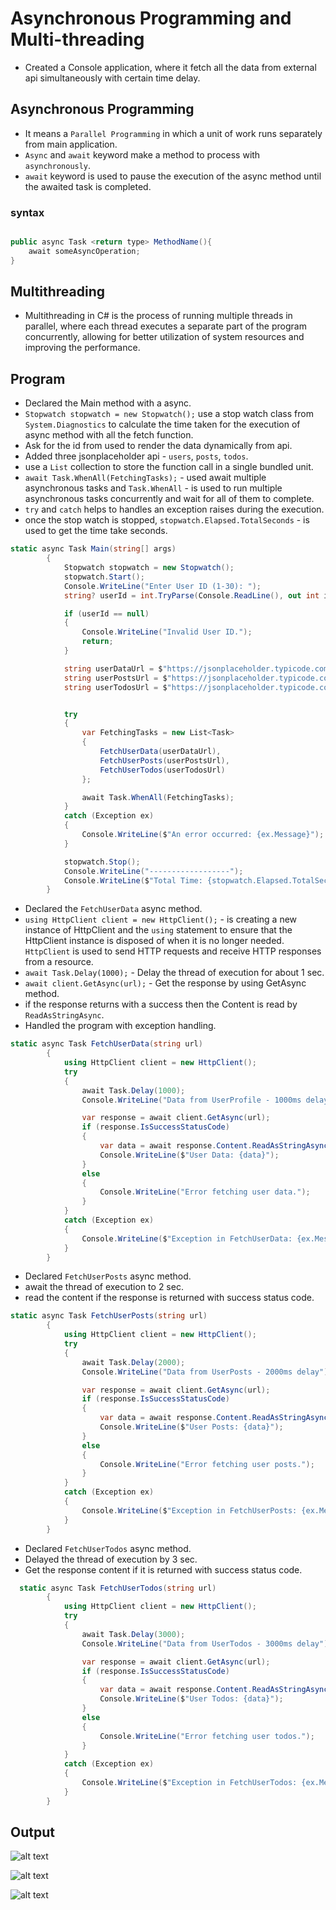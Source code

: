 # Asynchronous Programming and Multi-threading

- Created a Console application, where it fetch all the data from external api simultaneously with certain time delay.

## Asynchronous Programming

- It means a `Parallel Programming` in which a unit of work runs separately from main application.
- `Async` and `await` keyword make a method to process with `asynchronously`.
- `await` keyword is used to pause the execution of the async method until the awaited task is completed.


### syntax

``` c#

public async Task <return type> MethodName(){
    await someAsyncOperation;
}

```

## Multithreading

- Multithreading in C# is the process of running multiple threads in parallel, where each thread executes a separate part of the program concurrently, allowing for better utilization of system resources and improving the performance.

## Program

- Declared the Main method with a async.
- `Stopwatch stopwatch = new Stopwatch();` use a stop watch class from `System.Diagnostics` to calculate the time taken for the execution of async method with all the fetch function.
- Ask for the id from used to render the data dynamically from api.
- Added three jsonplaceholder api - `users`, `posts`, `todos`.
- use a `List` collection to store the function call in a single bundled unit.
- `await Task.WhenAll(FetchingTasks);` - used await multiple asynchronous tasks and `Task.WhenAll` - is used to run multiple asynchronous tasks concurrently and wait for all of them to complete.
- `try` and `catch` helps to handles an exception raises during the execution.
- once the stop watch is stopped, `stopwatch.Elapsed.TotalSeconds` - is used to get the time take seconds.

``` c#
static async Task Main(string[] args)
        {
            Stopwatch stopwatch = new Stopwatch();
            stopwatch.Start();
            Console.WriteLine("Enter User ID (1-30): ");
            string? userId = int.TryParse(Console.ReadLine(), out int id) ? id.ToString() : null;

            if (userId == null)
            {
                Console.WriteLine("Invalid User ID.");
                return;
            }

            string userDataUrl = $"https://jsonplaceholder.typicode.com/users/{id}";
            string userPostsUrl = $"https://jsonplaceholder.typicode.com/posts/{id}";
            string userTodosUrl = $"https://jsonplaceholder.typicode.com/todos/{id}";


            try
            {
                var FetchingTasks = new List<Task>
                {
                    FetchUserData(userDataUrl),
                    FetchUserPosts(userPostsUrl),
                    FetchUserTodos(userTodosUrl)
                };

                await Task.WhenAll(FetchingTasks);
            }
            catch (Exception ex)
            {
                Console.WriteLine($"An error occurred: {ex.Message}");
            }

            stopwatch.Stop();
            Console.WriteLine("------------------");
            Console.WriteLine($"Total Time: {stopwatch.Elapsed.TotalSeconds} seconds");
        }
```

- Declared the `FetchUserData` async method.
- `using HttpClient client = new HttpClient();` - is creating a new instance of HttpClient and the `using` statement to ensure that the HttpClient instance is disposed of when it is no longer needed. `HttpClient` is used to send HTTP requests and receive HTTP responses from a resource.
- `await Task.Delay(1000);` - Delay the thread of execution for about 1 sec.
- `await client.GetAsync(url);` - Get the response by using GetAsync method.
- if the response returns with a success then the Content is read by `ReadAsStringAsync`.
- Handled the program with exception handling.

``` c#
static async Task FetchUserData(string url)
        {
            using HttpClient client = new HttpClient();
            try
            {
                await Task.Delay(1000);
                Console.WriteLine("Data from UserProfile - 1000ms delay");

                var response = await client.GetAsync(url);
                if (response.IsSuccessStatusCode)
                {
                    var data = await response.Content.ReadAsStringAsync();
                    Console.WriteLine($"User Data: {data}");
                }
                else
                {
                    Console.WriteLine("Error fetching user data.");
                }
            }
            catch (Exception ex)
            {
                Console.WriteLine($"Exception in FetchUserData: {ex.Message}");
            }
        }
```

- Declared `FetchUserPosts` async method.
- await the thread of execution to 2 sec.
- read the content if the response is returned with success status code.

``` c#
static async Task FetchUserPosts(string url)
        {
            using HttpClient client = new HttpClient();
            try
            {
                await Task.Delay(2000);
                Console.WriteLine("Data from UserPosts - 2000ms delay");

                var response = await client.GetAsync(url);
                if (response.IsSuccessStatusCode)
                {
                    var data = await response.Content.ReadAsStringAsync();
                    Console.WriteLine($"User Posts: {data}");
                }
                else
                {
                    Console.WriteLine("Error fetching user posts.");
                }
            }
            catch (Exception ex)
            {
                Console.WriteLine($"Exception in FetchUserPosts: {ex.Message}");
            }
        }
```

- Declared `FetchUserTodos` async method.
- Delayed the thread of execution by 3 sec.
- Get the response content if it is returned with success status code.

``` c#
  static async Task FetchUserTodos(string url)
        {
            using HttpClient client = new HttpClient();
            try
            {
                await Task.Delay(3000);
                Console.WriteLine("Data from UserTodos - 3000ms delay");

                var response = await client.GetAsync(url);
                if (response.IsSuccessStatusCode)
                {
                    var data = await response.Content.ReadAsStringAsync();
                    Console.WriteLine($"User Todos: {data}");
                }
                else
                {
                    Console.WriteLine("Error fetching user todos.");
                }
            }
            catch (Exception ex)
            {
                Console.WriteLine($"Exception in FetchUserTodos: {ex.Message}");
            }
        }
```


## Output

![alt text](./assests/O1.png)

![alt text](./assests/O2.png)

![alt text](./assests/Output.gif)